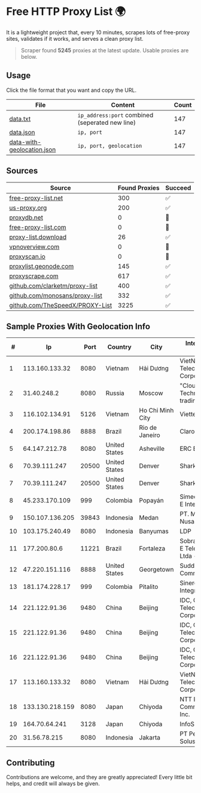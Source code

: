 
# Free HTTP Proxy List 🌍

It is a lightweight project that, every 10 minutes, scrapes lots of free-proxy sites, validates if it works, and serves a clean proxy list.


> Scraper found **5245** proxies at the latest update. Usable proxies are below.

## Usage

Click the file format that you want and copy the URL.


|File|Content|Count|
|----|-------|-----|
|[data.txt](https://raw.githubusercontent.com/themiralay/Proxy-List-World/master/data.txt)|`ip_address:port` combined (seperated new line)|147|
|[data.json](https://raw.githubusercontent.com/themiralay/Proxy-List-World/master/data.json)|`ip, port`|147|
|[data-with-geolocation.json](https://raw.githubusercontent.com/themiralay/Proxy-List-World/master/data-with-geolocation.json)|`ip, port, geolocation`|147|

## Sources

|Source|Found Proxies|Succeed|
|------|-------------|-------|
|[free-proxy-list.net](https://free-proxy-list.net)|300|✅|
|[us-proxy.org](https://www.us-proxy.org)|200|✅|
|[proxydb.net](http://proxydb.net)|0|🚫|
|[free-proxy-list.com](https://free-proxy-list.com/?page=&port=&type%5B%5D=http&type%5B%5D=https&up_time=0&search=Search)|0|🚫|
|[proxy-list.download](https://www.proxy-list.download/HTTP)|26|✅|
|[vpnoverview.com](https://vpnoverview.com/privacy/anonymous-browsing/free-proxy-servers)|0|🚫|
|[proxyscan.io](https://www.proxyscan.io)|0|🚫|
|[proxylist.geonode.com](https://proxylist.geonode.com/api/proxy-list?limit=300&page=1&sort_by=lastChecked&sort_type=desc&protocols=http,https)|145|✅|
|[proxyscrape.com](https://api.proxyscrape.com/v2/?request=displayproxies&protocol=http&timeout=10000&country=all&ssl=all&anonymity=all)|617|✅|
|[github.com/clarketm/proxy-list](https://raw.githubusercontent.com/clarketm/proxy-list/master/proxy-list-raw.txt)|400|✅|
|[github.com/monosans/proxy-list](https://raw.githubusercontent.com/monosans/proxy-list/main/proxies/http.txt)|332|✅|
|[github.com/TheSpeedX/PROXY-List](https://raw.githubusercontent.com/TheSpeedX/PROXY-List/master/http.txt)|3225|✅|


## Sample Proxies With Geolocation Info

|#|Ip|Port|Country|City|Internet Service Provider|
|-|--|----|-------|----|-------------------------|
|1|113.160.133.32|8080|Vietnam|Hải Dương|VietNam Post and Telecom Corporation|
|2|31.40.248.2|8080|Russia|Moscow|"Cloud Technologies" LLC trading as Cloud.ru|
|3|116.102.134.91|5126|Vietnam|Ho Chi Minh City|Viettel Corporation|
|4|200.174.198.86|8888|Brazil|Rio de Janeiro|Claro S.A|
|5|64.147.212.78|8080|United States|Asheville|ERC Broadband|
|6|70.39.111.247|20500|United States|Denver|Sharktech|
|7|70.39.111.247|20500|United States|Denver|Sharktech|
|8|45.233.170.109|999|Colombia|Popayán|Simect Group Redes E Internet S.A.S|
|9|150.107.136.205|39843|Indonesia|Medan|PT. Media Antar Nusa|
|10|103.175.240.49|8080|Indonesia|Banyumas|LDP|
|11|177.200.80.6|11221|Brazil|Fortaleza|Sobralnet Servicos E Telecomunicacoes Ltda - ME|
|12|47.220.151.116|8888|United States|Georgetown|Suddenlink Communications|
|13|181.174.228.17|999|Colombia|Pitalito|Sinergy Soluciones Integrales|
|14|221.122.91.36|9480|China|Beijing|IDC, China Telecommunications Corporation|
|15|221.122.91.36|9480|China|Beijing|IDC, China Telecommunications Corporation|
|16|221.122.91.36|9480|China|Beijing|IDC, China Telecommunications Corporation|
|17|113.160.133.32|8080|Vietnam|Hải Dương|VietNam Post and Telecom Corporation|
|18|133.130.218.159|8080|Japan|Chiyoda|NTT PC Communications, Inc.|
|19|164.70.64.241|3128|Japan|Chiyoda|InfoSphere|
|20|31.56.78.215|8080|Indonesia|Jakarta|PT Perwira Media Solusi|



## Contributing

Contributions are welcome, and they are greatly appreciated! Every
little bit helps, and credit will always be given.

